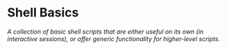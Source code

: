 # Shell Basics

_A collection of basic shell scripts that are either useful on its own (in interactive sessions), or offer generic functionality for higher-level scripts._
